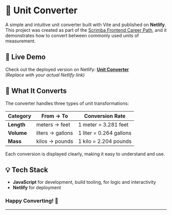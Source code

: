 # 🧮 Unit Converter


A simple and intuitive unit converter built with Vite and published on **Netlify**. This project was created as part of the [Scrimba Frontend Career Path](https://scrimba.com/frontend-path-c0j/~09t/s05m642tse/head), and it demonstrates how to convert between commonly used units of measurement.

## 🚀 Live Demo

Check out the deployed version on Netlify: **[Unit Converter](https://your-netlify-url.netlify.app)**  
_(Replace with your actual Netlify link)_

## 🔁 What It Converts

The converter handles three types of unit transformations:

| Category   | From → To        | Conversion Rate         |
| ---------- | ---------------- | ----------------------- |
| **Length** | meters → feet    | 1 meter = 3.281 feet    |
| **Volume** | liters → gallons | 1 liter = 0.264 gallons |
| **Mass**   | kilos → pounds   | 1 kilo = 2.204 pounds   |

Each conversion is displayed clearly, making it easy to understand and use.

## 💡 Tech Stack

- **JavaScript** for development, build tooling, for logic and interactivity
- **Netlify** for deployment

### Happy Converting! 🎉

---
